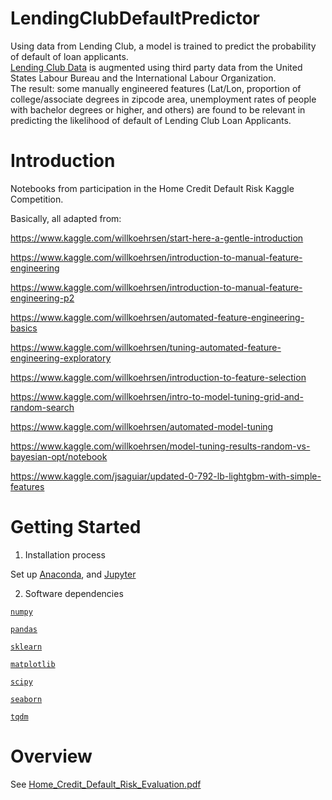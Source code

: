 # LendingClubDefaultPredictor
Using data from Lending Club, a model is trained to predict the probability of default of loan applicants.  
[Lending Club Data](https://www.lendingclub.com/info/download-data.action) is augmented using third party data from the United States 
Labour Bureau and the International Labour Organization.  
The result: some manually engineered features (Lat/Lon, proportion of college/associate degrees in zipcode area, unemployment rates of people with bachelor degrees or higher, and others) are found to be relevant in predicting the likelihood of default of Lending Club Loan Applicants. 

# Introduction 
Notebooks from participation in the Home Credit Default Risk Kaggle Competition. 

Basically, all adapted from: 

https://www.kaggle.com/willkoehrsen/start-here-a-gentle-introduction 

https://www.kaggle.com/willkoehrsen/introduction-to-manual-feature-engineering 

https://www.kaggle.com/willkoehrsen/introduction-to-manual-feature-engineering-p2 

https://www.kaggle.com/willkoehrsen/automated-feature-engineering-basics 

https://www.kaggle.com/willkoehrsen/tuning-automated-feature-engineering-exploratory 

https://www.kaggle.com/willkoehrsen/introduction-to-feature-selection 

https://www.kaggle.com/willkoehrsen/intro-to-model-tuning-grid-and-random-search 

https://www.kaggle.com/willkoehrsen/automated-model-tuning 

https://www.kaggle.com/willkoehrsen/model-tuning-results-random-vs-bayesian-opt/notebook 

https://www.kaggle.com/jsaguiar/updated-0-792-lb-lightgbm-with-simple-features

# Getting Started

1.	Installation process 

Set up [Anaconda](https://www.anaconda.com/download/), and [Jupyter](http://jupyter.org/) 

2.	Software dependencies 

[`numpy`](http://www.numpy.org/)  

[`pandas`](https://pandas.pydata.org/) 

[`sklearn`](http://scikit-learn.org/stable/) 

[`matplotlib`](https://matplotlib.org/) 

[`scipy`](https://www.scipy.org/)

[`seaborn`](https://seaborn.pydata.org/)

[`tqdm`](https://pypi.org/project/tqdm/)

# Overview

See [Home_Credit_Default_Risk_Evaluation.pdf](./Home_Credit_Default_Risk_Evaluation.pdf) 
